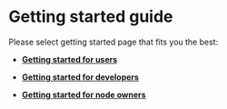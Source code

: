 # Getting started guide

Please select getting started page that fits you the best:

* [**Getting started for users**](/getting-started/getting-started-for-users.md)

* [**Getting started for developers**](/getting-started/getting-started-for-developers.md)

* [**Getting started for node owners**](/getting-started/getting-started-for-node-owners.md)



